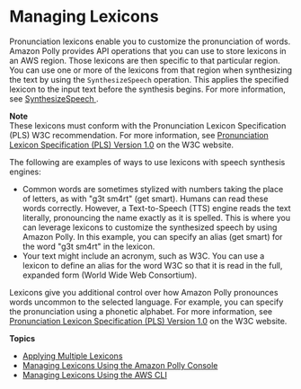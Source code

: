 # Managing Lexicons<a name="managing-lexicons"></a>

Pronunciation lexicons enable you to customize the pronunciation of words\. Amazon Polly provides API operations that you can use to store lexicons in an AWS region\. Those lexicons are then specific to that particular region\. You can use one or more of the lexicons from that region when synthesizing the text by using the `SynthesizeSpeech` operation\. This applies the specified lexicon to the input text before the synthesis begins\. For more information, see [ SynthesizeSpeech ](API_SynthesizeSpeech.md)\.

**Note**  
These lexicons must conform with the Pronunciation Lexicon Specification \(PLS\) W3C recommendation\. For more information, see [Pronunciation Lexicon Specification \(PLS\) Version 1\.0](https://www.w3.org/TR/pronunciation-lexicon/) on the W3C website\. 

The following are examples of ways to use lexicons with speech synthesis engines:
+ Common words are sometimes stylized with numbers taking the place of letters, as with "g3t sm4rt" \(get smart\)\. Humans can read these words correctly\. However, a Text\-to\-Speech \(TTS\) engine reads the text literally, pronouncing the name exactly as it is spelled\. This is where you can leverage lexicons to customize the synthesized speech by using Amazon Polly\. In this example, you can specify an alias \(get smart\) for the word "g3t sm4rt" in the lexicon\. 
+ Your text might include an acronym, such as W3C\. You can use a lexicon to define an alias for the word W3C so that it is read in the full, expanded form \(World Wide Web Consortium\)\.

Lexicons give you additional control over how Amazon Polly pronounces words uncommon to the selected language\. For example, you can specify the pronunciation using a phonetic alphabet\. For more information, see [Pronunciation Lexicon Specification \(PLS\) Version 1\.0](https://www.w3.org/TR/pronunciation-lexicon/) on the W3C website\.

**Topics**
+ [Applying Multiple Lexicons](lexicons-applying.md)
+ [Managing Lexicons Using the Amazon Polly Console](managing-lexicons-console.md)
+ [Managing Lexicons Using the AWS CLI](managing-lexicons-cli.md)